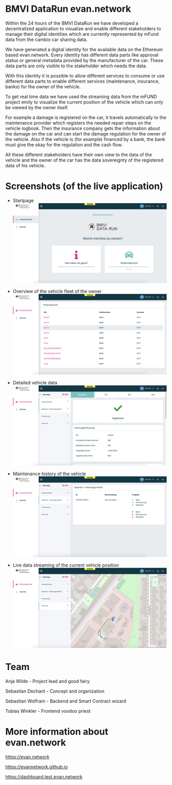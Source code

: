 # BMVI DataRun evan.network

Within the 24 hours of the BMVI DataRun we have developed a decentralized application to visualize and enable different stakeholders to manage their digital identities which are currently represented by mFund data from the cambio car sharing data.

We have generated a digital identity for the available data on the Ethereum based evan.network. Every identity has different data parts like approval status or general metadata provided by the manufacturer of the car. These data parts are only visible to the stakeholder which needs the data.

With this identity it is possible to allow different services to consume or use different data parts to enable different services (maintenance, insurance, banks) for the owner of the vehicle.

To get real time data we have used the streaming data from the mFUND project emily to visualize the current position of the vehicle which can only be viewed by the owner itself.

For example a damage is registered on the car, it travels automatically to the maintenance provider which registers the needed repair steps on the vehicle logbook. Then the insurance company gets the information about the damage on the car and can start the damage regulation for the owner of the vehicle. Also if the vehicle is (for example) financed by a bank, the bank must give the okay for the regulation and the cash flow.

All these different stakeholders have their own view to the data of the vehicle and the owner of the car has the data sovereignty of the registered data of his vehicle.

# Screenshots (of the live application)
- Startpage
![startpage](https://github.com/evannetwork/bmvi-data-run/raw/develop/images/dashboard.png)

- Overview of the vehicle fleet of the owner
![fleet](https://github.com/evannetwork/bmvi-data-run/raw/develop/images/fleet.png)

- Detailed vehicle data
![metadata](https://github.com/evannetwork/bmvi-data-run/raw/develop/images/metadata.png)

- Maintenance history of the vehicle
![maintenance](https://github.com/evannetwork/bmvi-data-run/raw/develop/images/maintenance.png)

- Live data streaming of the current vehicle position
![stream](https://github.com/evannetwork/bmvi-data-run/raw/develop/images/stream.png)

# Team
Anja Wilde - Project lead and good fairy

Sebastian Dechant - Concept and organization

Sebastian Wolfram - Backend and Smart Contract wizard

Tobias Winkler - Frontend voodoo priest


# More information about evan.network

https://evan.network

https://evannetwork.github.io

https://dashboard.test.evan.network